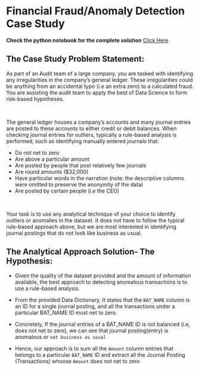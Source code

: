 # **Financial Fraud/Anomaly Detection Case Study**
**Check the python notebook for the complete solution** [Click Here](https://github.com/abdulmalikadeyemo/Financial_Anomaly_Detection_CaseStudy/blob/main/financial_anomaly_detection.ipynb)

## **The Case Study Problem Statement:**

As part of an Audit team of a large company, you are tasked with identifying any irregularities in the company’s general ledger. These irregularities could be anything from an accidental typo (i.e an extra zero) to a calculated fraud. You are assisting the audit team to apply the best of Data Science to form risk-based hypotheses.

&nbsp;

The general ledger houses a company’s accounts and many journal entries are posted to these accounts to either credit or debit balances. When checking journal entries for outliers, typically a rule-based analysis is performed, such as identifying manually entered journals that:

- Do not net to zero
- Are above a particular amount
- Are posted by people that post relatively few journals
- Are round amounts ($32,000)
- Have particular words in the narration (note: the descriptive columns were omitted to preserve the anonymity of the data)
- Are posted by certain people (i.e the CEO)

&nbsp;

Your task is to use any analytical technique of your choice to identify outliers or anomalies in the dataset. It does not have to follow the typical rule-based approach above, but we are most interested in identifying journal postings that do not look like business as usual.


## **The Analytical Approach Solution- The Hypothesis:**

- Given the quality of the dataset provided and the amount of information available, the best approach to detecting anomalous transactions is to use a rule-based analysis.


- From the provided Data Dictionary, It states that the `BAT_NAME` column is an ID for a single journal posting, and all the transactions under a particular BAT_NAME ID must net to zero.


- Concretely, If the journal entries of a BAT_NAME ID is not balanced (i.e, does not net to zero), we can see that journal posting(entry) is anomalous or `not business as usual`


- Hence, our approach is to sum all the `Amount` column entries that belongs to a particular `BAT_NAME` ID and extract all the Journal Posting (Transactions) whoose `Amount` does not net to zero
